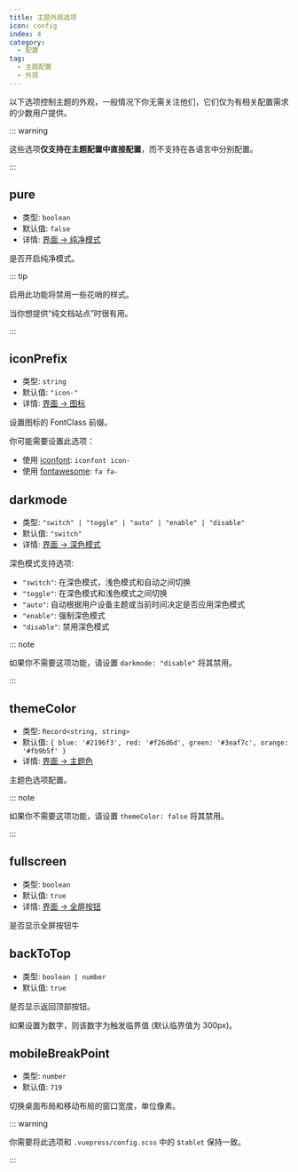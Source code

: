 ```yaml
---
title: 主题外观选项
icon: config
index: 4
category:
  - 配置
tag:
  - 主题配置
  - 外观
---
```


以下选项控制主题的外观，一般情况下你无需关注他们，它们仅为有相关配置需求的少数用户提供。

<!-- more -->

::: warning

这些选项**仅支持在主题配置中直接配置**，而不支持在各语言中分别配置。

:::

## pure <Badge text="仅限 Root" type="warning" />

- 类型: `boolean`
- 默认值: `false`
- 详情: [界面 → 纯净模式](../../guide/interface/pure.md)

是否开启纯净模式。

::: tip

启用此功能将禁用一些花哨的样式。

当你想提供“纯文档站点”时很有用。

:::

## iconPrefix <Badge text="仅限 Root" type="warning" />

- 类型: `string`
- 默认值: `"icon-"`
- 详情: [界面 → 图标](../../guide/interface/icon.md)

设置图标的 FontClass 前缀。

你可能需要设置此选项：

- 使用 [iconfont](../../guide/interface/icon.md#iconfont): `iconfont icon-`
- 使用 [fontawesome](../../guide/interface/icon.md#fontawesome): `fa fa-`

## darkmode <Badge text="默认启用" /> <Badge text="仅限 Root" type="warning" />

- 类型: `"switch" | "toggle" | "auto" | "enable" | "disable"`
- 默认值: `"switch"`
- 详情: [界面 → 深色模式](../../guide/interface/darkmode.md)

深色模式支持选项:

- `"switch"`: 在深色模式，浅色模式和自动之间切换
- `"toggle"`: 在深色模式和浅色模式之间切换
- `"auto"`: 自动根据用户设备主题或当前时间决定是否应用深色模式
- `"enable"`: 强制深色模式
- `"disable"`: 禁用深色模式

::: note

如果你不需要这项功能，请设置 `darkmode: "disable"` 将其禁用。

:::

## themeColor <Badge text="默认启用" /> <Badge text="仅限 Root" type="warning" />

- 类型: `Record<string, string>`
- 默认值: `{ blue: '#2196f3', red: '#f26d6d', green: '#3eaf7c', orange: '#fb9b5f' }`
- 详情: [界面 → 主题色](../../guide/interface/theme-color.md)

主题色选项配置。

::: note

如果你不需要这项功能，请设置 `themeColor: false` 将其禁用。

:::

## fullscreen

- 类型: `boolean`
- 默认值: `true`
- 详情: [界面 → 全屏按钮](../../guide/interface/others.md#全屏按钮)

是否显示全屏按钮牛

## backToTop <Badge text="仅限 Root" type="warning" />

- 类型: `boolean | number`
- 默认值: `true`

是否显示返回顶部按钮。

如果设置为数字，则该数字为触发临界值 (默认临界值为 300px)。

## mobileBreakPoint <Badge text="仅限 Root" type="warning" />

- 类型: `number`
- 默认值: `719`

切换桌面布局和移动布局的窗口宽度，单位像素。

::: warning

你需要将此选项和 `.vuepress/config.scss` 中的 `$tablet` 保持一致。

:::
